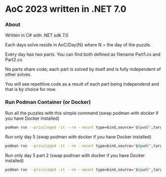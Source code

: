 # AoC 2023 written in .NET 7.0


### About

Written in C# with .NET sdk 7.0

Each days solve reside in AoC/Day{N} where N = the day of the puzzle.

Every day has two parts. You can find both defined as filename Part1.cs and Part2.cs

No parts share code; each part is solved by itself and is fully independent of other solves.

You will see repetitive code as a result of each part being independend and that is by choice for now.


### Run Podman Container (or Docker)
Run all the puzzles with this simple command (swap podman with docker if you have Docker installed)
```sh
podman run --privileged -it --rm --mount type=bind,source="$(pwd)",target=/App mcr.microsoft.com/dotnet/sdk:7.0 dotnet run --project App
```

Run only day 5 (swap podman with docker if you have Docker installed)
```sh
podman run --privileged -it --rm --mount type=bind,source="$(pwd)",target=/App mcr.microsoft.com/dotnet/sdk:7.0 dotnet run --project App 5
```

Run only day 5 part 2 (swap podman with docker if you have Docker installed)
```sh
podman run --privileged -it --rm --mount type=bind,source="$(pwd)",target=/App mcr.microsoft.com/dotnet/sdk:7.0 dotnet run --project App 5 2
```
